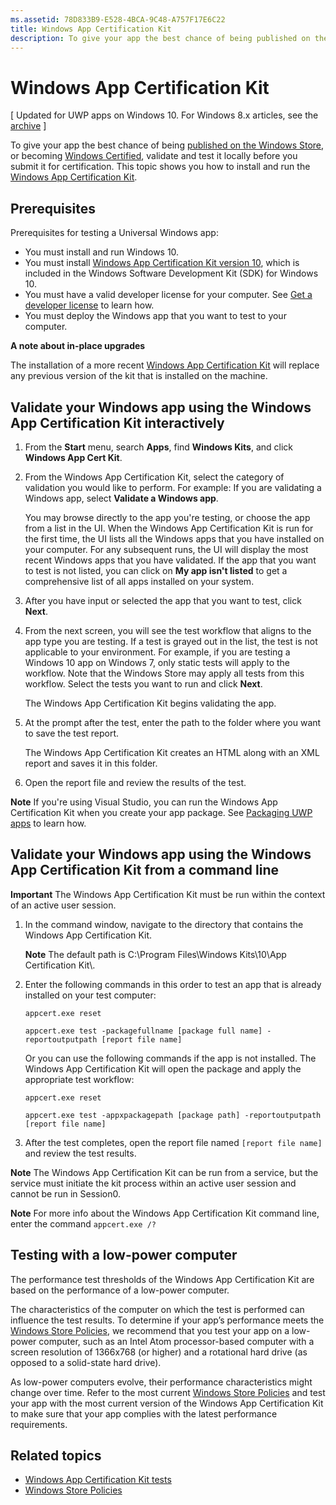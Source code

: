 ```yaml
---
ms.assetid: 78D833B9-E528-4BCA-9C48-A757F17E6C22
title: Windows App Certification Kit
description: To give your app the best chance of being published on the Windows Store, or becoming Windows Certified, validate and test it locally before you submit it for certification. This topic shows you how to install and run the Windows App Certification Kit.
---
```

# Windows App Certification Kit

\[ Updated for UWP apps on Windows 10. For Windows 8.x articles, see the [archive](http://go.microsoft.com/fwlink/p/?linkid=619132) \]


To give your app the best chance of being [published on the Windows Store](https://msdn.microsoft.com/library/windows/apps/Hh694062), or becoming [Windows Certified](https://msdn.microsoft.com/windows/desktop/jj134964.aspx), validate and test it locally before you submit it for certification. This topic shows you how to install and run the [Windows App Certification Kit](http://go.microsoft.com/fwlink/p/?LinkID=309666).

## Prerequisites

Prerequisites for testing a Universal Windows app:

-   You must install and run Windows 10.
-   You must install [Windows App Certification Kit version 10]( http://go.microsoft.com/fwlink/p/?LinkID=309666), which is included in the Windows Software Development Kit (SDK) for Windows 10.
-   You must have a valid developer license for your computer. See [Get a developer license](https://msdn.microsoft.com/library/windows/apps/Hh974578) to learn how.
-   You must deploy the Windows app that you want to test to your computer.

**A note about in-place upgrades**

The installation of a more recent [Windows App Certification Kit]( http://go.microsoft.com/fwlink/p/?LinkID=309666) will replace any previous version of the kit that is installed on the machine.

## Validate your Windows app using the Windows App Certification Kit interactively

1.  From the **Start** menu, search **Apps**, find **Windows Kits**, and click **Windows App Cert Kit**.

2.  From the Windows App Certification Kit, select the category of validation you would like to perform. For example: If you are validating a Windows app, select **Validate a Windows app**.

    You may browse directly to the app you're testing, or choose the app from a list in the UI. When the Windows App Certification Kit is run for the first time, the UI lists all the Windows apps that you have installed on your computer. For any subsequent runs, the UI will display the most recent Windows apps that you have validated. If the app that you want to test is not listed, you can click on **My app isn't listed** to get a comprehensive list of all apps installed on your system.

3.  After you have input or selected the app that you want to test, click **Next**.

4.  From the next screen, you will see the test workflow that aligns to the app type you are testing. If a test is grayed out in the list, the test is not applicable to your environment. For example, if you are testing a Windows 10 app on Windows 7, only static tests will apply to the workflow. Note that the Windows Store may apply all tests from this workflow. Select the tests you want to run and click **Next**.

    The Windows App Certification Kit begins validating the app.

5.  At the prompt after the test, enter the path to the folder where you want to save the test report.

    The Windows App Certification Kit creates an HTML along with an XML report and saves it in this folder.

6.  Open the report file and review the results of the test.

**Note**  If you're using Visual Studio, you can run the Windows App Certification Kit when you create your app package. See [Packaging UWP apps](https://msdn.microsoft.com/library/windows/apps/Mt627715) to learn how.

 

## Validate your Windows app using the Windows App Certification Kit from a command line

**Important**  The Windows App Certification Kit must be run within the context of an active user session.

1.  In the command window, navigate to the directory that contains the Windows App Certification Kit.

    **Note**   The default path is C:\\Program Files\\Windows Kits\\10\\App Certification Kit\\.

2.  Enter the following commands in this order to test an app that is already installed on your test computer:

    `appcert.exe reset`

    `appcert.exe test -packagefullname [package full name] -reportoutputpath [report file name]`

    Or you can use the following commands if the app is not installed. The Windows App Certification Kit will open the package and apply the appropriate test workflow:

    `appcert.exe reset`

    `appcert.exe test -appxpackagepath [package path] -reportoutputpath [report file name]`

3.  After the test completes, open the report file named `[report file name]` and review the test results.

**Note**  The Windows App Certification Kit can be run from a service, but the service must initiate the kit process within an active user session and cannot be run in Session0.

**Note**   For more info about the Windows App Certification Kit command line, enter the command `appcert.exe /?`

## Testing with a low-power computer

The performance test thresholds of the Windows App Certification Kit are based on the performance of a low-power computer.

The characteristics of the computer on which the test is performed can influence the test results. To determine if your app’s performance meets the [Windows Store Policies](https://msdn.microsoft.com/library/windows/apps/Dn764944), we recommend that you test your app on a low-power computer, such as an Intel Atom processor-based computer with a screen resolution of 1366x768 (or higher) and a rotational hard drive (as opposed to a solid-state hard drive).

As low-power computers evolve, their performance characteristics might change over time. Refer to the most current [Windows Store Policies](https://msdn.microsoft.com/library/windows/apps/Dn764944) and test your app with the most current version of the Windows App Certification Kit to make sure that your app complies with the latest performance requirements.

## Related topics

* [Windows App Certification Kit tests](windows-app-certification-kit-tests.md)
* [Windows Store Policies](https://msdn.microsoft.com/library/windows/apps/Dn764944)
 

 






<!--HONumber=Mar16_HO2-->


